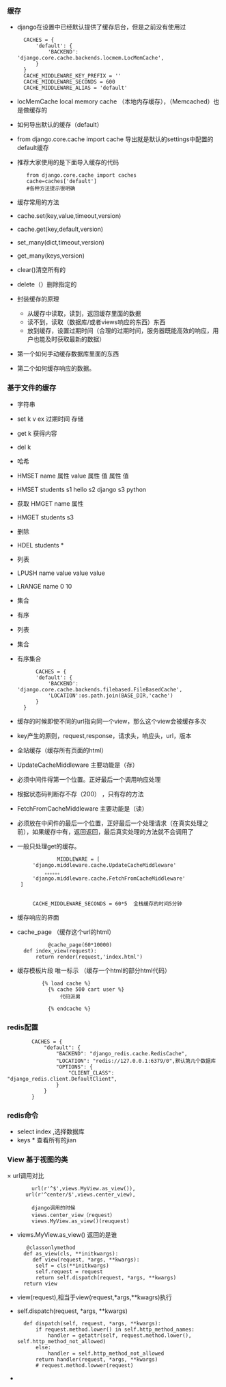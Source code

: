 ### 缓存 ###
* django在设置中已经默认提供了缓存后台，但是之前没有使用过

		CACHES = {
		    'default': {
		        'BACKEND': 'django.core.cache.backends.locmem.LocMemCache',
		    }
		}
		CACHE_MIDDLEWARE_KEY_PREFIX = ''
		CACHE_MIDDLEWARE_SECONDS = 600
		CACHE_MIDDLEWARE_ALIAS = 'default'
* locMemCache local memory cache （本地内存缓存），（Memcached）也是做缓存的
* 如何导出默认的缓存（default）
* from django.core.cache import cache 导出就是默认的settings中配置的default缓存
* 推荐大家使用的是下面导入缓存的代码

		 from django.core.cache import caches
		 cache=caches['default']
		 #各种方法提示很明确
* 缓存常用的方法 
 * cache.set(key,value,timeout,version) 
 * cache.get(key,default,version)
 * set_many(dict,timeout,version)
 * get_many(keys,version)
 * clear()清空所有的
 * delete（）删除指定的
 * 封装缓存的原理
   * 从缓存中读取，读到，返回缓存里面的数据
   * 读不到，读取（数据库/或者views响应的东西）东西
   * 放到缓存，设置过期时间（合理的过期时间，服务器既能高效的响应，用户也能及时获取最新的数据）
 * 第一个如何手动缓存数据库里面的东西
 * 第二个如何缓存响应的数据。  

### 基于文件的缓存 ###
* 字符串
 *  set k v ex 过期时间 存储
 *  get k 获得内容
 *  del k
* 哈希
 * HMSET name 属性 value  属性 值  属性 值 
 * HMSET students s1 hello s2 django s3 python
 * 获取 HMGET name 属性
 * HMGET students s3
 * 删除 
 *  HDEL students *
* 列表
 * LPUSH name value value value
 * LRANGE name 0 10
* 集合
* 有序 


 
* 列表
* 集合
* 有序集合


			CACHES = {
		    'default': {
		        'BACKEND': 'django.core.cache.backends.filebased.FileBasedCache',
		        'LOCATION':os.path.join(BASE_DIR,'cache')
		    }
		}
* 缓存的时候即使不同的url指向同一个view，那么这个view会被缓存多次
 * key产生的原则，request,response，请求头，响应头，url，版本 
* 全站缓存（缓存所有页面的html）
* UpdateCacheMiddleware  主要功能是（存）
 * 必须中间件得第一个位置。正好最后一个调用响应处理
 * 根据状态码判断存不存（200） ，只有存的方法
* FetchFromCacheMiddleware 主要功能是（读）
 * 必须放在中间件的最后一个位置，正好最后一个处理请求（在真实处理之前），如果缓存中有，返回返回，最后真实处理的方法就不会调用了
 * 一般只处理get的缓存。


					MIDDLEWARE = [
		    'django.middleware.cache.UpdateCacheMiddleware'
		   		。。。。。。
		    'django.middleware.cache.FetchFromCacheMiddleware'
		]
     

			CACHE_MIDDLEWARE_SECONDS = 60*5  全栈缓存的时间5分钟
* 缓存响应的界面
* cache_page  （缓存这个url的html）


				@cache_page(60*10000)
		def index_view(request):
		    return render(request,'index.html')
* 缓存模板片段 唯一标示 （缓存一个html的部分html代码）


			  {% load cache %}
		        {% cache 500 cart user %}
		            代码派男
		            
		        {% endcache %}
				
### redis配置 ###


			CACHES = {
			    "default": {
			        "BACKEND": "django_redis.cache.RedisCache",
			        "LOCATION": "redis://127.0.0.1:6379/0",默认第几个数据库
			        "OPTIONS": {
			            "CLIENT_CLASS": "django_redis.client.DefaultClient",
			        }
			    }
			}			

### redis命令 ###
* select index ,选择数据库
* keys * 查看所有的jian



### View 基于视图的类 ###
× url调用对比

			url(r'^$',views.MyView.as_view()),
  		  url(r'^center/$',views.center_view),

			django调用的时候
			views.center_view（request）
			views.MyView.as_view()(reuquest)
* views.MyView.as_view() 返回的是谁



		 @classonlymethod
	    def as_view(cls, **initkwargs):
	       def view(request, *args, **kwargs):
            self = cls(**initkwargs)
            self.request = request
            return self.dispatch(request, *args, **kwargs)
        return view
* view(request),相当于view(request,*args,**kwagrs)执行
* self.dispatch(request, *args, **kwargs)


	    def dispatch(self, request, *args, **kwargs):
	        if request.method.lower() in self.http_method_names:
	            handler = getattr(self, request.method.lower(), self.http_method_not_allowed)
	        else:
	            handler = self.http_method_not_allowed
	        return handler(request, *args, **kwargs)
			# request.method.lowwer(request)


* 